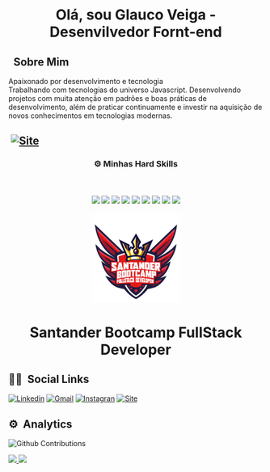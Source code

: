 ### <h1 align="center">Olá, sou Glauco Veiga - Desenvilvedor Fornt-end</h1>

## &nbsp; Sobre Mim
<p>Apaixonado por desenvolvimento e tecnologia<br>
Trabalhando com tecnologias do universo Javascript. Desenvolvendo projetos com muita atenção em padrões e boas práticas de desenvolvimento, além de praticar continuamente e investir na aquisição de novos conhecimentos em tecnologias modernas.</p>

## &nbsp;[![Site](https://img.shields.io/badge/website-000000?style=for-the-badge&logo=About.me&logoColor=white)](https://veigarj.github.io/)


<h3 align="center">
⚙️ Minhas Hard Skills

<p>&nbsp;</p>

<img src="https://img.shields.io/badge/html5-%23E34F26.svg?style=for-the-badge&logo=html5&logoColor=white"/>
<img src="https://img.shields.io/badge/css3-%231572B6.svg?style=for-the-badge&logo=css3&logoColor=white"/>
<img src="https://img.shields.io/badge/JavaScript-F7DF1E?style=for-the-badge&logo=javascript&logoColor=black">
<img src="https://img.shields.io/badge/typescript-%231572B6.svg?style=for-the-badge&logo=typescript&logoColor=white"/>
<img src="https://img.shields.io/badge/React-20232A?style=for-the-badge&logo=react&logoColor=61DAFB"/>
<img src="https://img.shields.io/badge/Node.js-43853D?style=for-the-badge&logo=node.js&logoColor=white"/>
<img src="https://img.shields.io/badge/MongoDB-4EA94B?style=for-the-badge&logo=mongodb&logoColor=white"/>
<img src="https://img.shields.io/badge/MySQL-00000F?style=for-the-badge&logo=mysql&logoColor=white"/>
<img src="https://img.shields.io/badge/git-%23F05033.svg?style=for-the-badge&logo=git&logoColor=white"/>

  

</h3>

<div align="center">
<img src="https://github.com/veigarj/Santander_FullStack_Developer-Public/blob/main/Logo-Santander-Bootcamp.png" width="175px"> 
</div>
<h1 align="center">Santander Bootcamp FullStack Developer</h1>


## 👨🏽‍ &nbsp;Social Links


[![Linkedin](https://img.shields.io/badge/LinkedIn-0077B5?style=for-the-badge&logo=linkedin&logoColor=white)](https://www.linkedin.com/in/glauco-veiga-28102515a/)
[![Gmail](https://img.shields.io/badge/Gmail-D14836?style=for-the-badge&logo=gmail&logoColor=white)](https://veiga.cg@gmail.com/)
[![Instagran](https://img.shields.io/badge/Instagram-E4405F?style=for-the-badge&logo=instagram&logoColor=white)](https://www.instagram.com/glauco_veiga/)
[![Site](https://img.shields.io/badge/website-000000?style=for-the-badge&logo=About.me&logoColor=white)](https://veigarj.github.io/)


## ⚙️ &nbsp;Analytics

![Github Contributions](https://github-readme-streak-stats.herokuapp.com/?user=veigarj&theme=tokyonight)

<p align="left">
  <a href="https://github.com/veigarj">
<img height="160em" src="https://github-readme-stats.vercel.app/api/?username=veigarj&count_private=true&show_icons=true&theme=tokyonight"/>
<img height="160em" src="https://github-readme-stats.vercel.app/api/top-langs/?username=veigarj&layout=compact&langs_count=8&theme=tokyonight"/>
</a>
</p>


<!--
**veigarj/veigarj** is a ✨ _special_ ✨ repository because its `README.md` (this file) appears on your GitHub profile.

Here are some ideas to get you started:

- 🔭 I’m currently working on ...
- 🌱 I’m currently learning ...
- 👯 I’m looking to collaborate on ...
- 🤔 I’m looking for help with ...
- 💬 Ask me about ...
- 📫 How to reach me: ...
- 😄 Pronouns: ...
- ⚡ Fun fact: ...
-->
